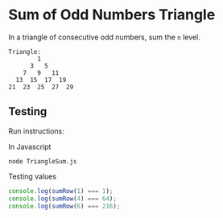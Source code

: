 # **Sum of Odd Numbers Triangle**

In a triangle of consecutive odd numbers, sum the `n` level.

```
Triangle:
        1
      3   5
    7   9   11
  13  15  17  19
21  23  25  27  29
```

## **Testing**

Run instructions:

In Javascript
```
node TriangleSum.js
```

Testing values
```js
console.log(sumRow(1) === 1);
console.log(sumRow(4) === 64);
console.log(sumRow(6) === 216);
```